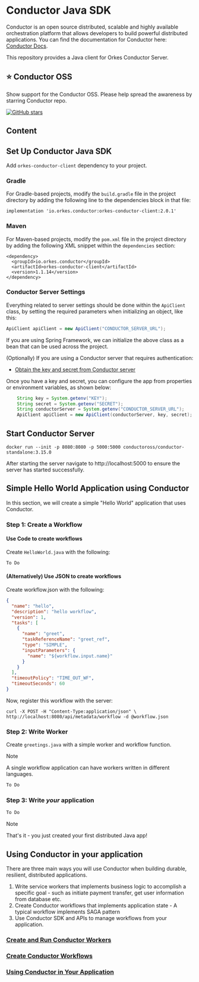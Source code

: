 # Conductor Java SDK

Conductor is an open source distributed, scalable and highly available orchestration platform that allows developers to build powerful distributed applications. You can find the documentation for Conductor here: [Conductor Docs](https://orkes.io/content).

This repository provides a Java client for Orkes Conductor Server. 

## ⭐ Conductor OSS
Show support for the Conductor OSS.  Please help spread the awareness by starring Conductor repo.

[![GitHub stars](https://img.shields.io/github/stars/conductor-oss/conductor.svg?style=social&label=Star&maxAge=)](https://GitHub.com/conductor-oss/conductor/)

## Content

<!-- START doctoc generated TOC please keep comment here to allow auto update -->
<!-- DON'T EDIT THIS SECTION, INSTEAD RE-RUN doctoc TO UPDATE -->
<!-- END doctoc generated TOC please keep comment here to allow auto update -->

## Set Up Conductor Java SDK

Add `orkes-conductor-client` dependency to your project.

### Gradle

For Gradle-based projects, modify the `build.gradle` file in the project directory by adding the following line to the dependencies block in that file:

```
implementation 'io.orkes.conductor:orkes-conductor-client:2.0.1'
```

### Maven

For Maven-based projects, modify the `pom.xml` file in the project directory by adding the following XML snippet within the `dependencies` section:

```
<dependency>
  <groupId>io.orkes.conductor</groupId>
  <artifactId>orkes-conductor-client</artifactId>
  <version>1.1.14</version>
</dependency>
```

### Conductor Server Settings

Everything related to server settings should be done within the `ApiClient` class, by setting the required parameters when initializing an object, like this:

```java
ApiClient apiClient = new ApiClient("CONDUCTOR_SERVER_URL");
```

If you are using Spring Framework, we can initialize the above class as a bean that can be used across the project.


(Optionally) If you are using a Conductor server that requires authentication:

- [Obtain the key and secret from Conductor server](https://orkes.io/content/docs/getting-started/concepts/access-control) 

Once you have a key and secret, you can configure the app from properties or environment variables, as shown below:

```java
    String key = System.getenv("KEY");
    String secret = System.getenv("SECRET");
    String conductorServer = System.getenv("CONDUCTOR_SERVER_URL");
    ApiClient apiClient = new ApiClient(conductorServer, key, secret);
```

## Start Conductor Server

```
docker run --init -p 8080:8080 -p 5000:5000 conductoross/conductor-standalone:3.15.0
```

After starting the server navigate to http://localhost:5000 to ensure the server has started successfully.

## Simple Hello World Application using Conductor

In this section, we will create a simple "Hello World" application that uses Conductor.

### Step 1: Create a Workflow

#### Use Code to create workflows

Create `HelloWorld.java` with the following:

```java
To Do
```
#### (Alternatively) Use JSON to create workflows

Create workflow.json with the following:

```json
{
  "name": "hello",
  "description": "hello workflow",
  "version": 1,
  "tasks": [
    {
      "name": "greet",
      "taskReferenceName": "greet_ref",
      "type": "SIMPLE",
      "inputParameters": {
        "name": "${workflow.input.name}"
      }
    }
  ],
  "timeoutPolicy": "TIME_OUT_WF",
  "timeoutSeconds": 60
}
```

Now, register this workflow with the server:

```shell
curl -X POST -H "Content-Type:application/json" \
http://localhost:8080/api/metadata/workflow -d @workflow.json
```

### Step 2: Write Worker

Create `greetings.java` with a simple worker and workflow function.

> [!note]
> A single workflow application can have workers written in different languages.

```java
To Do
```

### Step 3: Write *your* application

```java
To Do
```

> [!NOTE]
> That's it - you just created your first distributed Java app!
> 

## Using Conductor in your application

There are three main ways you will use Conductor when building durable, resilient, distributed applications.

1. Write service workers that implements business logic to accomplish a specific goal - such as initiate payment transfer, get user information from database etc. 
2. Create Conductor workflows that implements application state - A typical workflow implements SAGA pattern
3. Use Conductor SDK and APIs to manage workflows from your application.

### [Create and Run Conductor Workers](https://github.com/RizaFarheen/orkes-conductor-client/tree/sdk-readme-update/docs/worker)

### [Create Conductor Workflows](https://github.com/RizaFarheen/orkes-conductor-client/tree/sdk-readme-update/docs/worker)

### [Using Conductor in Your Application](https://github.com/RizaFarheen/orkes-conductor-client/blob/sdk-readme-update/docs/conductor_apps.md)